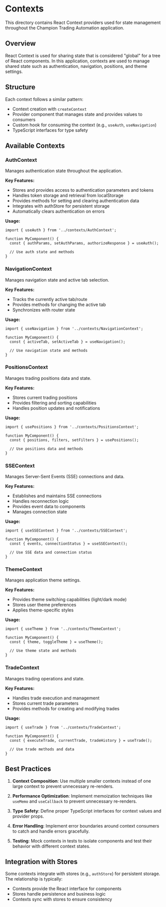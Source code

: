 # Contexts

This directory contains React Context providers used for state management throughout the Champion Trading Automation application.

## Overview

React Context is used for sharing state that is considered "global" for a tree of React components. In this application, contexts are used to manage shared state such as authentication, navigation, positions, and theme settings.

## Structure

Each context follows a similar pattern:

- Context creation with `createContext`
- Provider component that manages state and provides values to consumers
- Custom hook for consuming the context (e.g., `useAuth`, `useNavigation`)
- TypeScript interfaces for type safety

## Available Contexts

### AuthContext

Manages authentication state throughout the application.

**Key Features:**
- Stores and provides access to authentication parameters and tokens
- Handles token storage and retrieval from localStorage
- Provides methods for setting and clearing authentication data
- Integrates with authStore for persistent storage
- Automatically clears authentication on errors

**Usage:**
```tsx
import { useAuth } from '../contexts/AuthContext';

function MyComponent() {
  const { authParams, setAuthParams, authorizeResponse } = useAuth();
  
  // Use auth state and methods
}
```

### NavigationContext

Manages navigation state and active tab selection.

**Key Features:**
- Tracks the currently active tab/route
- Provides methods for changing the active tab
- Synchronizes with router state

**Usage:**
```tsx
import { useNavigation } from '../contexts/NavigationContext';

function MyComponent() {
  const { activeTab, setActiveTab } = useNavigation();
  
  // Use navigation state and methods
}
```

### PositionsContext

Manages trading positions data and state.

**Key Features:**
- Stores current trading positions
- Provides filtering and sorting capabilities
- Handles position updates and notifications

**Usage:**
```tsx
import { usePositions } from '../contexts/PositionsContext';

function MyComponent() {
  const { positions, filters, setFilters } = usePositions();
  
  // Use positions data and methods
}
```

### SSEContext

Manages Server-Sent Events (SSE) connections and data.

**Key Features:**
- Establishes and maintains SSE connections
- Handles reconnection logic
- Provides event data to components
- Manages connection state

**Usage:**
```tsx
import { useSSEContext } from '../contexts/SSEContext';

function MyComponent() {
  const { events, connectionStatus } = useSSEContext();
  
  // Use SSE data and connection status
}
```

### ThemeContext

Manages application theme settings.

**Key Features:**
- Provides theme switching capabilities (light/dark mode)
- Stores user theme preferences
- Applies theme-specific styles

**Usage:**
```tsx
import { useTheme } from '../contexts/ThemeContext';

function MyComponent() {
  const { theme, toggleTheme } = useTheme();
  
  // Use theme state and methods
}
```

### TradeContext

Manages trading operations and state.

**Key Features:**
- Handles trade execution and management
- Stores current trade parameters
- Provides methods for creating and modifying trades

**Usage:**
```tsx
import { useTrade } from '../contexts/TradeContext';

function MyComponent() {
  const { executeTrade, currentTrade, tradeHistory } = useTrade();
  
  // Use trade methods and data
}
```

## Best Practices

1. **Context Composition**: Use multiple smaller contexts instead of one large context to prevent unnecessary re-renders.

2. **Performance Optimization**: Implement memoization techniques like `useMemo` and `useCallback` to prevent unnecessary re-renders.

3. **Type Safety**: Define proper TypeScript interfaces for context values and provider props.

4. **Error Handling**: Implement error boundaries around context consumers to catch and handle errors gracefully.

5. **Testing**: Mock contexts in tests to isolate components and test their behavior with different context states.

## Integration with Stores

Some contexts integrate with stores (e.g., `authStore`) for persistent storage. The relationship is typically:

- Contexts provide the React interface for components
- Stores handle persistence and business logic
- Contexts sync with stores to ensure consistency
